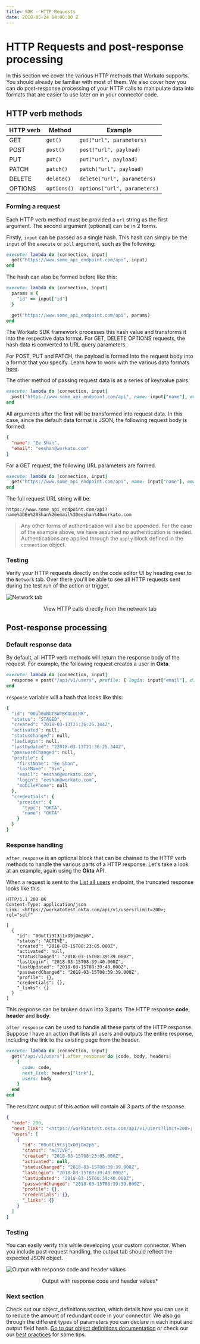 ```yaml
---
title: SDK - HTTP Requests
date: 2018-05-24 14:00:00 Z
---
```


# HTTP Requests and post-response processing
In this section we cover the various HTTP methods that Workato supports. You should already be familiar with most of them. We also cover how you can do post-response processing of your HTTP calls to manipulate data into formats that are easier to use later on in your connector code.

## HTTP verb methods
|HTTP verb | Method | Example |
| -- | -- | ------- |
| GET | `get()` | `get("url", parameters)` |
| POST | `post()` | `post("url", payload)` |
| PUT | `put()` | `put("url", payload)` |
| PATCH | `patch()` | `patch("url", payload)` |
| DELETE | `delete()` | `delete("url", parameters)` |
| OPTIONS | `options()` | `options("url", parameters)` |

### Forming a request
Each HTTP verb method must be provided a `url` string as the first argument. The second argument (optional) can be in 2 forms.

Firstly, `input` can be passed as a single hash. This hash can simply be the `input` of the `execute` or `poll` argument, such as the following:
```ruby
execute: lambda do |connection, input|
  get("https://www.some_api_endpoint.com/api", input)
end
```

The hash can also be formed before like this:
```ruby
execute: lambda do |connection, input|
  params = {
    "id" => input["id"]
  }

  get("https://www.some_api_endpoint.com/api", params)
end
```

The Workato SDK framework processes this hash value and transforms it into the respective data format. For GET, DELETE OPTIONS requests, the hash data is converted to URL query parameters.

For POST, PUT and PATCH, the payload is formed into the request body into a format that you specify. Learn how to work with the various data formats [here](/developing-connectors/sdk/data-format.md).

The other method of passing request data is as a series of key/value pairs.

```ruby
execute: lambda do |connection, input|
  post("https://www.some_api_endpoint.com/api", name: input["name"], email: input["email"])
end
```

All arguments after the first will be transformed into request data. In this case, since the default data format is JSON, the following request body is formed:
```json
{
  "name": "Ee Shan",
  "email": "eeshan@workato.com"
}
```

For a GET request, the following URL parameters are formed.
```ruby
execute: lambda do |connection, input|
  get("https://www.some_api_endpoint.com/api", name: input["name"], email: input["email"])
end
```

The full request URL string will be:

`https://www.some_api_endpoint.com/api?name%3DEe%20Shan%26email%3Deeshan%40workato.com`

> Any other forms of authentication will also be appended. For the case of the example above, we have assumed no authentication is needed. Authentications are applied through the `apply` block defined in the `connection` object.

### Testing
Verify your HTTP requests directly on the code editor UI by heading over to the `Network` tab. Over there you'll be able to see all HTTP requests sent during the test run of the action or trigger.

![Network tab](~@img/sdk/network_tab.png)
<center>View HTTP calls directly from the network tab</center>

## Post-response processing

### Default response data
By default, all HTTP verb methods will return the response body of the request. For example, the following request creates a user in **Okta**.

```ruby
execute: lambda do |connection, input|
  response = post("/api/v1/users", profile: { login: input["email"], displayName: input["name"] })
end
```

`response` variable will a hash that looks like this:
```ruby
{
  "id": "00ub0oNGTSWTBKOLGLNR",
  "status": "STAGED",
  "created": "2018-03-13T21:36:25.344Z",
  "activated": null,
  "statusChanged": null,
  "lastLogin": null,
  "lastUpdated": "22018-03-13T21:36:25.344Z",
  "passwordChanged": null,
  "profile": {
    "firstName": "Ee Shan",
    "lastName": "Sim",
    "email": "eeshan@workato.com",
    "login": "eeshan@workato.com",
    "mobilePhone": null
  },
  "credentials": {
    "provider": {
      "type": "OKTA",
      "name": "OKTA"
    }
  }
}
```

### Response handling
`after_response` is an optional block that can be chained to the HTTP verb methods to handle the various parts of a HTTP response. Let's take a look at an example, again using the **Okta** API.

When a request is sent to the [List all users](https://developer.okta.com/docs/api/resources/users#list-all-users) endpoint, the truncated response looks like this.

```http
HTTP/1.1 200 OK
Content-Type: application/json
Link: <https://workatotest.okta.com/api/v1/users?limit=200>; rel="self"

[
  {
    "id": "00utti9t3j1xO9jOm2p6",
    "status": "ACTIVE",
    "created": "2018-03-15T08:23:05.000Z",
    "activated": null,
    "statusChanged": "2018-03-15T08:39:39.000Z",
    "lastLogin": "2018-03-15T08:39:40.000Z",
    "lastUpdated": "2018-03-15T08:39:40.000Z",
    "passwordChanged": "2018-03-15T08:39:39.000Z",
    "profile": {},
    "credentials": {},
    "_links": {}
  }
]
```

This response can be broken down into 3 parts. The HTTP response **code**, **header** and **body**.

`after_response` can be used to handle all these parts of the HTTP response. Suppose I have an action that lists all users and outputs the entire response, including the link to the existing page from the header.
```ruby
execute: lambda do |connection, input|
  get("/api/v1/users").after_response do |code, body, headers|
    {
      code: code,
      next_link: headers["link"],
      users: body
    }
  end
end
```

The resultant output of this action will contain all 3 parts of the response.

```json
{
  "code": 200,
  "next_link": "<https://workatotest.okta.com/api/v1/users?limit=200>; rel=\"self\"",
  "users": [
    {
      "id": "00utti9t3j1xO9jOm2p6",
      "status": "ACTIVE",
      "created": "2018-03-15T08:23:05.000Z",
      "activated": null,
      "statusChanged": "2018-03-15T08:39:39.000Z",
      "lastLogin": "2018-03-15T08:39:40.000Z",
      "lastUpdated": "2018-03-15T08:39:40.000Z",
      "passwordChanged": "2018-03-15T08:39:39.000Z",
      "profile": {},
      "credentials": {},
      "_links": {}
    }
  ]
}
```

### Testing
You can easily verify this while developing your custom connector. When you include post-request handling, the output tab should reflect the expected JSON object.

![Output with response code and header values](~@img/sdk/response_with_headers.png)
<center>Output with response code and header values*</center>

### Next section
Check out our object_definitions section, which details how you can use it to reduce the amount of redundant code in your connector. We also go through the different types of parameters you can declare in each input and output field hash. [Go to our object definitions documentation](/developing-connectors/sdk/object-definition.md) or check our our [best practices](/developing-connectors/sdk/best-practices.md) for some tips.
